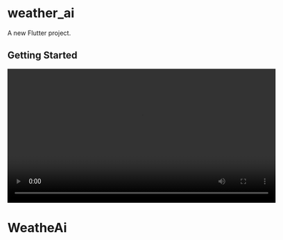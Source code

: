 # weather_ai

A new Flutter project.

## Getting Started

<video src="Screen Recording 2025-07-24 180632.mp4" controls width="600"></video>

# WeatheAi
